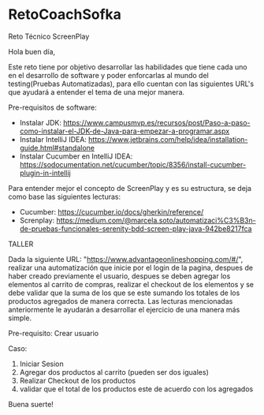 # RetoCoachSofka


Reto Técnico ScreenPlay

Hola buen día,

Este reto tiene por objetivo desarrollar las habilidades que tiene cada uno en el desarrollo de software y poder enforcarlas al mundo del testing(Pruebas Automatizadas), para ello cuentan con las siguientes URL's que ayudará a entender el tema de una mejor manera.


Pre-requisitos de software:

- Instalar JDK: https://www.campusmvp.es/recursos/post/Paso-a-paso-como-instalar-el-JDK-de-Java-para-empezar-a-programar.aspx 
- Instalar IntelliJ IDEA: https://www.jetbrains.com/help/idea/installation-guide.html#standalone
- Instalar Cucumber en IntelliJ IDEA: https://sodocumentation.net/cucumber/topic/8356/install-cucumber-plugin-in-intellij

Para entender mejor el concepto de ScreenPlay y es su estructura, se deja como base las siguientes lecturas:

- Cucumber: https://cucumber.io/docs/gherkin/reference/ 
- Screnplay: https://medium.com/@marcela.soto/automatizaci%C3%B3n-de-pruebas-funcionales-serenity-bdd-screen-play-java-942be8217fca


TALLER

Dada la siguiente URL: "https://www.advantageonlineshopping.com/#/", realizar una automatización que inicie por el login de la pagina, despues de haber creado previamente el usuario, despues se deben agregar los elementos al carrito de compras, realizar el checkout de los elementos y se debe validar que la suma de los que se este sumando los totales de los productos agregados de manera correcta. Las lecturas mencionadas anteriormente le ayudarán a desarrollar el ejercicio de una manera más simple.

Pre-requisito: Crear usuario

Caso:
1. Iniciar Sesion
2. Agregar dos productos al carrito (pueden ser dos iguales)
3. Realizar Checkout de los productos
4. validar que el total de los productos este de acuerdo con los agregados


Buena suerte!
